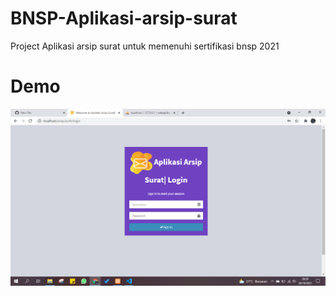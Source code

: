 # BNSP-Aplikasi-arsip-surat
Project Aplikasi arsip surat untuk memenuhi sertifikasi bnsp 2021

# Demo

![Login](https://github.com/gitakartika25/BNSP-Aplikasi-arsip-surat/blob/master/login.png)
